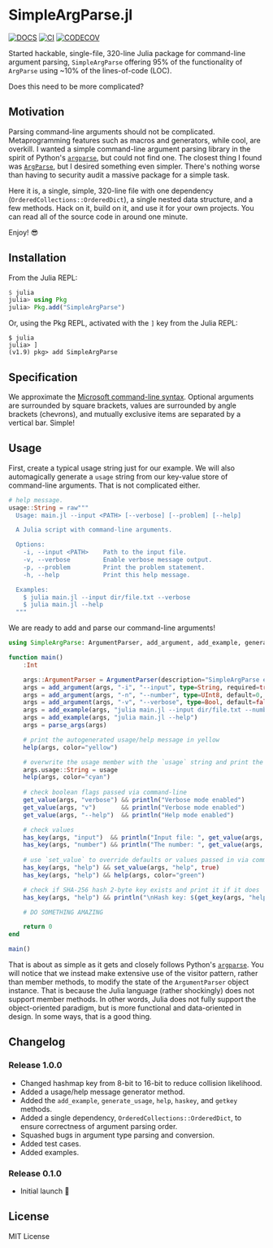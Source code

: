 # SimpleArgParse.jl

[![DOCS][docs-img]][docs-url] [![CI][CI-img]][CI-url] [![CODECOV][codecov-img]][codecov-url]

Started hackable, single-file, 320-line Julia package for command-line argument parsing, `SimpleArgParse` offering 95% of the functionality of  `ArgParse` using ~10% of the lines-of-code (LOC).

Does this need to be more complicated?

## Motivation

Parsing command-line arguments should not be complicated. Metaprogramming features such as macros and generators, while cool, are overkill. I wanted a simple command-line argument parsing library in the spirit of Python's [`argparse`](https://docs.python.org/3/library/argparse.html), but could not find one. The closest thing I found was [`ArgParse`](https://www.juliapackages.com/p/argparse), but I desired something even simpler. There's nothing worse than having to security audit a massive package for a simple task.

Here it is, a single, simple, 320-line file with one dependency (`OrderedCollections::OrderedDict`), a single nested data structure, and a few methods. Hack on it, build on it, and use it for your own projects. You can read all of the source code in around one minute.

Enjoy! :sunglasses:

## Installation

From the Julia REPL:

```julia
$ julia
julia> using Pkg
julia> Pkg.add("SimpleArgParse")
```

Or, using the Pkg REPL, activated with the `]` key from the Julia REPL:

```shell
$ julia
julia> ]
(v1.9) pkg> add SimpleArgParse
```

## Specification

We approximate the [Microsoft command-line syntax](https://learn.microsoft.com/en-us/windows-server/administration/windows-commands/command-line-syntax-key). Optional arguments are surrounded by square brackets, values are surrounded by angle brackets (chevrons), and mutually exclusive items are separated by a vertical bar. Simple!

## Usage

First, create a typical usage string just for our example. We will also automagically generate a `usage` string from our key-value store of command-line arguments. That is not complicated either.

```julia
# help message.
usage::String = raw"""
  Usage: main.jl --input <PATH> [--verbose] [--problem] [--help]

  A Julia script with command-line arguments.

  Options:
    -i, --input <PATH>    Path to the input file.
    -v, --verbose         Enable verbose message output.
    -p, --problem         Print the problem statement.
    -h, --help            Print this help message.

  Examples:
    $ julia main.jl --input dir/file.txt --verbose
    $ julia main.jl --help
  """
```

We are ready to add and parse our command-line arguments!

```julia
using SimpleArgParse: ArgumentParser, add_argument, add_example, generate_usage, help, parse_args, get_value, set_value, has_key, get_key, colorize

function main()
    :Int

    args::ArgumentParser = ArgumentParser(description="SimpleArgParse example.", add_help=true)
    args = add_argument(args, "-i", "--input", type=String, required=true, default="filename.txt", description="Input file.")
    args = add_argument(args, "-n", "--number", type=UInt8, default=0, description="Integer number.")
    args = add_argument(args, "-v", "--verbose", type=Bool, default=false, description="Verbose mode switch.")
    args = add_example(args, "julia main.jl --input dir/file.txt --number 10 --verbose")
    args = add_example(args, "julia main.jl --help")
    args = parse_args(args)

    # print the autogenerated usage/help message in yellow
    help(args, color="yellow")

    # overwrite the usage member with the `usage` string and print the help message in cyan
    args.usage::String = usage
    help(args, color="cyan")
    
    # check boolean flags passed via command-line
    get_value(args, "verbose") && println("Verbose mode enabled")
    get_value(args, "v")       && println("Verbose mode enabled")
    get_value(args, "--help")  && println("Help mode enabled")

    # check values
    has_key(args, "input")  && println("Input file: ", get_value(args, "input"))
    has_key(args, "number") && println("The number: ", get_value(args, "number"))
    
    # use `set_value` to override defaults or values passed in via command-line
    has_key(args, "help") && set_value(args, "help", true)
    has_key(args, "help") && help(args, color="green")

    # check if SHA-256 hash 2-byte key exists and print it if it does
    has_key(args, "help") && println("\nHash key: $(get_key(args, "help"))\n")

    # DO SOMETHING AMAZING

    return 0
end

main()
```

That is about as simple as it gets and closely follows Python's [`argparse`](https://docs.python.org/3/library/argparse.html). You will notice that we instead make extensive use of the visitor pattern, rather than member methods, to modify the state of the `ArgumentParser` object instance. That is because the Julia language (rather shockingly) does not support member methods. In other words, Julia does not fully support the object-oriented paradigm, but is more functional and data-oriented in design. In some ways, that is a good thing.

## Changelog

### Release 1.0.0

- Changed hashmap key from 8-bit to 16-bit to reduce collision likelihood.
- Added a usage/help message generator method.
- Added the `add_example`, `generate_usage`, `help`, `haskey`, and `getkey` methods.
- Added a single dependency, `OrderedCollections::OrderedDict`, to ensure correctness of argument parsing order.
- Squashed bugs in argument type parsing and conversion.
- Added test cases.
- Added examples.

### Release 0.1.0

- Initial launch :rocket:

## License

MIT License

[Julia]: http://julialang.org

[docs-img]: https://img.shields.io/badge/docs-stable-blue.svg
[docs-url]: https://github.com/admercs/SimpleArgParse.jl

[codecov-img]: https://codecov.io/gh/admercs/SimpleArgParse.jl/branch/master/graph/badge.svg
[codecov-url]: https://codecov.io/gh/admercs/SimpleArgParse.jl

[CI-img]: https://github.com/admercs/SimpleArgParse.jl/actions/workflows/github-actions.yml/badge.svg
[CI-url]: https://github.com/admercs/SimpleArgParse.jl/actions/workflows/github-actions.yml
